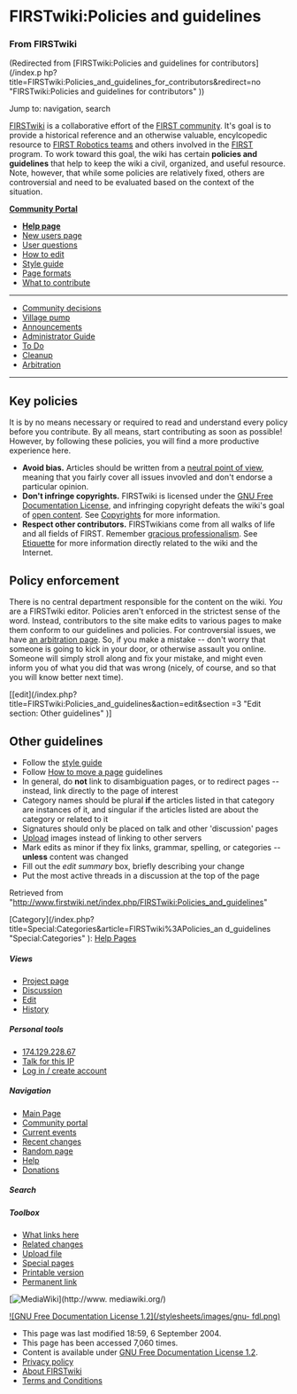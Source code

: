 

# FIRSTwiki:Policies and guidelines

### From FIRSTwiki

(Redirected from [FIRSTwiki:Policies and guidelines for contributors](/index.p
hp?title=FIRSTwiki:Policies_and_guidelines_for_contributors&redirect=no
"FIRSTwiki:Policies and guidelines for contributors" ))

Jump to: navigation, search

[FIRSTwiki](/index.php/FIRSTwiki "FIRSTwiki" ) is a collaborative effort of
the [FIRST community](/index.php/FIRST_community "FIRST community" ). It's
goal is to provide a historical reference and an otherwise valuable,
encylcopedic resource to [FIRST Robotics teams](/index.php/FIRST_Robotics_team
"FIRST Robotics team" ) and others involved in the [FIRST](/index.php/FIRST
"FIRST" ) program. To work toward this goal, the wiki has certain **policies
and guidelines** that help to keep the wiki a civil, organized, and useful
resource. Note, however, that while some policies are relatively fixed, others
are controversial and need to be evaluated based on the context of the
situation.

**[Community Portal](/index.php/FIRSTwiki:Community_portal "FIRSTwiki:Community portal" )**

  * **[Help page](/index.php/FIRSTwiki:Help "FIRSTwiki:Help" )**
  * [New users page](/index.php/FIRSTwiki:New_users_page "FIRSTwiki:New users page" )
  * [User questions](/index.php/FIRSTwiki:User_questions "FIRSTwiki:User questions" )
  * [How to edit](/index.php/FIRSTwiki:How_does_one_edit_a_page "FIRSTwiki:How does one edit a page" )
  * [Style guide](/index.php/FIRSTwiki:Style_guide "FIRSTwiki:Style guide" )
  * [Page formats](/index.php/FIRSTwiki:Page_formats "FIRSTwiki:Page formats" )
  * [What to contribute](/index.php/FIRSTwiki:What_to_contribute "FIRSTwiki:What to contribute" )

* * *

  * [Community decisions](/index.php/FIRSTwiki:Community_decisions "FIRSTwiki:Community decisions" )
  * [Village pump](/index.php/FIRSTwiki:Village_pump "FIRSTwiki:Village pump" )
  * [Announcements](/index.php/FIRSTwiki:Announcements "FIRSTwiki:Announcements" )
  * [Administrator Guide](/index.php/FIRSTwiki:Guide_for_administrators "FIRSTwiki:Guide for administrators" )
  * [To Do](/index.php/FIRSTwiki:To_Do "FIRSTwiki:To Do" )
  * [Cleanup](/index.php/FIRSTwiki:Cleanup "FIRSTwiki:Cleanup" )
  * [Arbitration](/index.php/FIRSTwiki:Arbitration "FIRSTwiki:Arbitration" )  
---  
  
  


## Key policies

It is by no means necessary or required to read and understand every policy
before you contribute. By all means, start contributing as soon as possible!
However, by following these policies, you will find a more productive
experience here.

  * **Avoid bias.** Articles should be written from a [neutral point of view](http://www.wikipedia.org/wiki/neutral_point_of_view "wikipedia:neutral_point_of_view" ), meaning that you fairly cover all issues invovled and don't endorse a particular opinion. 
  * **Don't infringe copyrights.** FIRSTwiki is licensed under the [GNU Free Documentation License](http://www.wikipedia.org/wiki/GNU_Free_Documentation_License "wikipedia:GNU_Free_Documentation_License" ), and infringing copyright defeats the wiki's goal of [open content](http://www.wikipedia.org/wiki/open_content "wikipedia:open_content" ). See [Copyrights](http://www.wikipedia.org/wiki/Copyrights "wikipedia:Copyrights" ) for more information. 
  * **Respect other contributors.** FIRSTwikians come from all walks of life and all fields of FIRST. Remember [gracious professionalism](/index.php/Gracious_professionalism "Gracious professionalism" ). See [Etiquette](/index.php?title=FIRSTwiki:Etiquette&action=edit "FIRSTwiki:Etiquette" ) for more information directly related to the wiki and the Internet. 


## Policy enforcement

There is no central department responsible for the content on the wiki. _You_
are a FIRSTwiki editor. Policies aren't enforced in the strictest sense of the
word. Instead, contributors to the site make edits to various pages to make
them conform to our guidelines and policies. For controversial issues, we have
[an arbitration page](/index.php/FIRSTwiki:Arbitration "FIRSTwiki:Arbitration"
). So, if you make a mistake -- don't worry that someone is going to kick in
your door, or otherwise assault you online. Someone will simply stroll along
and fix your mistake, and might even inform you of what you did that was wrong
(nicely, of course, and so that you will know better next time).

[[edit](/index.php?title=FIRSTwiki:Policies_and_guidelines&action=edit&section
=3 "Edit section: Other guidelines" )]

## Other guidelines

  * Follow the [style guide](/index.php/FIRSTwiki:Style_guide "FIRSTwiki:Style guide" )
  * Follow [How to move a page](/index.php/FIRSTwiki:How_to_move_a_page "FIRSTwiki:How to move a page" ) guidelines 
  * In general, do **not** link to disambiguation pages, or to redirect pages -- instead, link directly to the page of interest 
  * Category names should be plural **if** the articles listed in that category are instances of it, and singular if the articles listed are about the category or related to it 
  * Signatures should only be placed on talk and other 'discussion' pages 
  * [Upload](/index.php/Special:Upload "Special:Upload" ) images instead of linking to other servers 
  * Mark edits as minor if they fix links, grammar, spelling, or categories -- **unless** content was changed 
  * Fill out the _edit summary_ box, briefly describing your change 
  * Put the most active threads in a discussion at the top of the page 

Retrieved from
"<http://www.firstwiki.net/index.php/FIRSTwiki:Policies_and_guidelines>"

[Category](/index.php?title=Special:Categories&article=FIRSTwiki%3APolicies_an
d_guidelines "Special:Categories" ): [Help
Pages](/index.php/Category:Help_Pages "Category:Help Pages" )

##### Views

  * [Project page](/index.php/FIRSTwiki:Policies_and_guidelines)
  * [Discussion](/index.php/FIRSTwiki_talk:Policies_and_guidelines)
  * [Edit](/index.php?title=FIRSTwiki:Policies_and_guidelines&action=edit)
  * [History](/index.php?title=FIRSTwiki:Policies_and_guidelines&action=history)

##### Personal tools

  * [174.129.228.67](/index.php/User:174.129.228.67)
  * [Talk for this IP](/index.php/User_talk:174.129.228.67)
  * [Log in / create account](/index.php?title=Special:Userlogin&returnto=FIRSTwiki:Policies_and_guidelines)

[](/index.php/Main_Page "Main Page" )

##### Navigation

  * [Main Page](/index.php/Main_Page)
  * [Community portal](/index.php/FIRSTwiki:Community_portal)
  * [Current events](/index.php/Current_events)
  * [Recent changes](/index.php/Special:Recentchanges)
  * [Random page](/index.php/Special:Random)
  * [Help](/index.php/FIRSTwiki:Help)
  * [Donations](/index.php/FIRSTwiki:Site_support)

##### Search



##### Toolbox

  * [What links here](/index.php/Special:Whatlinkshere/FIRSTwiki:Policies_and_guidelines)
  * [Related changes](/index.php/Special:Recentchangeslinked/FIRSTwiki:Policies_and_guidelines)
  * [Upload file](/index.php/Special:Upload)
  * [Special pages](/index.php/Special:Specialpages)
  * [Printable version](/index.php?title=FIRSTwiki:Policies_and_guidelines&printable=yes)
  * [Permanent link](/index.php?title=FIRSTwiki:Policies_and_guidelines&oldid=37732)

[![MediaWiki](/skins/common/images/poweredby_mediawiki_88x31.png)](http://www.
mediawiki.org/)

[![GNU Free Documentation License 1.2](/stylesheets/images/gnu-
fdl.png)](http://www.gnu.org/copyleft/fdl.html)

  * This page was last modified 18:59, 6 September 2004.
  * This page has been accessed 7,060 times.
  * Content is available under [GNU Free Documentation License 1.2](http://www.gnu.org/copyleft/fdl.html "http://www.gnu.org/copyleft/fdl.html" ).
  * [Privacy policy](/index.php/FIRSTwiki:Privacy_policy "FIRSTwiki:Privacy policy" )
  * [About FIRSTwiki](/index.php/FIRSTwiki:About "FIRSTwiki:About" )
  * [Terms and Conditions](/index.php/FIRSTwiki:Terms_and_conditions "FIRSTwiki:Terms and conditions" )

